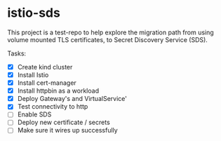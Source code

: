 # istio-sds

This project is a test-repo to help explore the migration path from using volume mounted TLS certificates, to Secret Discovery Service (SDS).

Tasks:
- [x] Create kind cluster
- [x] Install Istio
- [x] Install cert-manager
- [x] Install httpbin as a workload
- [x] Deploy Gateway's and VirtualService'
- [x] Test connectivity to http
- [ ] Enable SDS
- [ ] Deploy new certificate / secrets
- [ ] Make sure it wires up successfully
